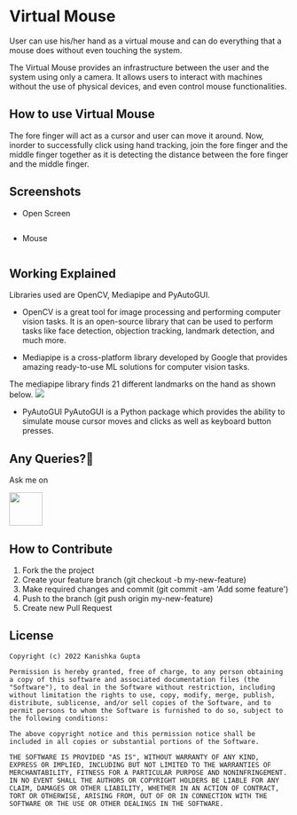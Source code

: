 # Virtual Mouse
User can use his/her hand as a virtual mouse and can do everything that a mouse does without even touching the system.  

The Virtual Mouse provides an infrastructure between the user and the system using only a camera. It allows users to interact with machines without the use of physical devices, and even control mouse functionalities.

## How to use Virtual Mouse
The fore finger will act as a cursor and user can move it around. Now, inorder to successfully click using hand tracking, join the fore finger and the middle finger together as it is detecting the distance between the fore finger and the middle finger.

## Screenshots
* Open Screen
<img src="" >

* Mouse 
<img src=""  >

## Working Explained
Libraries used are OpenCV, Mediapipe and PyAutoGUI.

* OpenCV is a great tool for image processing and performing computer vision tasks. It is an open-source library that can be used to perform tasks like face detection, objection tracking, landmark detection, and much more.

* Mediapipe is a cross-platform library developed by Google that provides amazing ready-to-use ML solutions for computer vision tasks.

The mediapipe library finds 21 different landmarks on the hand as shown below.
<img src="https://user-images.githubusercontent.com/59255776/180431283-54ba9d3c-253f-48e8-b705-367b7d9cb90c.png">


* PyAutoGUI 
PyAutoGUI is a Python package which provides the ability to simulate mouse cursor moves and clicks as well as keyboard button presses.

## Any Queries?🤔
 
 Ask me on 
 
<a href="https://www.linkedin.com/in/thekanishkagupta/"><img src="https://user-images.githubusercontent.com/35039342/55471530-94b34280-5627-11e9-8c0e-6fe86a8406d6.png" width="60"></a>


## How to Contribute
1. Fork the the project
2. Create your feature branch (git checkout -b my-new-feature)
3. Make required changes and commit (git commit -am 'Add some feature')
4. Push to the branch (git push origin my-new-feature)
5. Create new Pull Request

## License

    Copyright (c) 2022 Kanishka Gupta
    
    Permission is hereby granted, free of charge, to any person obtaining a copy of this software and associated documentation files (the "Software"), to deal in the Software without restriction, including without limitation the rights to use, copy, modify, merge, publish, distribute, sublicense, and/or sell copies of the Software, and to permit persons to whom the Software is furnished to do so, subject to the following conditions:
    
    The above copyright notice and this permission notice shall be included in all copies or substantial portions of the Software.
    
    THE SOFTWARE IS PROVIDED "AS IS", WITHOUT WARRANTY OF ANY KIND, EXPRESS OR IMPLIED, INCLUDING BUT NOT LIMITED TO THE WARRANTIES OF MERCHANTABILITY, FITNESS FOR A PARTICULAR PURPOSE AND NONINFRINGEMENT. IN NO EVENT SHALL THE AUTHORS OR COPYRIGHT HOLDERS BE LIABLE FOR ANY CLAIM, DAMAGES OR OTHER LIABILITY, WHETHER IN AN ACTION OF CONTRACT, TORT OR OTHERWISE, ARISING FROM, OUT OF OR IN CONNECTION WITH THE SOFTWARE OR THE USE OR OTHER DEALINGS IN THE SOFTWARE.
